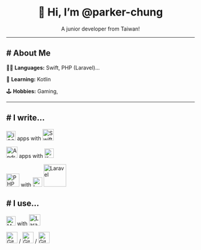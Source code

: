 <h1 align="center"> 👋 Hi, I’m @parker-chung </h1>
<p align="center">A junior developer from Taiwan!</p>

---

<h2> # About Me</h2>
<p>👨‍💻 <b>Languages:</b> Swift, PHP (Laravel)...</p>
<p>📖 <b>Learning:</b> Kotlin</p>
<p>🕹 <b>Hobbies:</b> Gaming, </p>


---

<h2> # I write...</h2>
<p><img width="25" alt="iOS" src="https://cdn.worldvectorlogo.com/logos/apple.svg">  apps with  <img width="30" alt="Swift" src="https://cdn.worldvectorlogo.com/logos/swift-15.svg"/></p>
<p><img width="30" alt="Android" src="https://cdn.worldvectorlogo.com/logos/android-logomark.svg">  apps with  <img width="25" alt="Kotlin" src="https://cdn.worldvectorlogo.com/logos/kotlin-1.svg"/></p>
<p><img width="35" alt="PHP" src="https://cdn.worldvectorlogo.com/logos/php-1.svg"/>  with  <img width="25" alt="Laravel" src="https://cdn.worldvectorlogo.com/logos/laravel-2.svg"/> <img width="60" alt="Laravel" src="https://cdn.worldvectorlogo.com/logos/laravel-wordmark-1.svg"/></p>

<h2> # I use...</h2>
<p><img width="25" alt="MySQL" src="https://cdn.worldvectorlogo.com/logos/mysql-6.svg"/>  with  <img width="30" alt="Laragon" src="https://cdn.worldvectorlogo.com/logos/laragon.svg"/></p>
<p><img width="30" alt="Git" src="https://cdn.worldvectorlogo.com/logos/git-icon.svg"/> / <img width="30" alt="GitLab" src="https://cdn.worldvectorlogo.com/logos/gitlab.svg"> / <img width="30" alt="GitHub" src="https://cdn.worldvectorlogo.com/logos/github-icon-1.svg"/></p>
